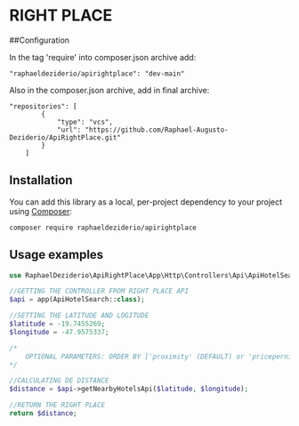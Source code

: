 # RIGHT PLACE

##Configuration

In the tag 'require' into composer.json archive add:

    "raphaeldeziderio/apirightplace": "dev-main"
        
Also in the composer.json archive, add in final archive:

    "repositories": [
            {
                "type": "vcs",
                "url": "https://github.com/Raphael-Augusto-Deziderio/ApiRightPlace.git"
            }
        ]

## Installation

You can add this library as a local, per-project dependency to your project using [Composer](https://getcomposer.org/):

    composer require raphaeldeziderio/apirightplace

## Usage examples

```php
use RaphaelDeziderio\ApiRightPlace\App\Http\Controllers\Api\ApiHotelSearch;

//GETTING THE CONTROLLER FROM RIGHT PLACE API
$api = app(ApiHotelSearch::class);

//SETTING THE LATITUDE AND LOGITUDE
$latitude = -19.7455269;
$longitude = -47.9575337;

/*
    OPTIONAL PARAMETERS: ORDER BY ['proximity' (DEFAULT) or 'pricepernight']
*/

//CALCULATING DE DISTANCE
$distance = $api->getNearbyHotelsApi($latitude, $longitude);

//RETURN THE RIGHT PLACE       
return $distance;

```

